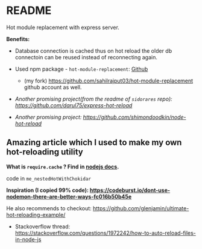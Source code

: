 # README

Hot module replacement with express server.

**Benefits:**
- Database connection is cached thus on hot reload the older db connectoin can be reused instead of reconnecting again.

- Used npm package - `hot-module-replacement`: [Github](https://github.com/sidorares/hot-module-replacement)
  - (my fork) https://github.com/sahilrajput03/hot-module-replacement github account as well.
- *Another promising project(from the readme of `sidorares` repo): https://github.com/darul75/express-hot-reload*
- *Another promising project: https://github.com/shimondoodkin/node-hot-reload*

## Amazing article which I used to make my own hot-reloading utility

**What is `require.cache` ? Find in [nodejs docs](https://nodejs.org/api/modules.html#requirecache).**

code in `me_nestedHotWithChokidar`

**Inspiration (I copied 99% code): https://codeburst.io/dont-use-nodemon-there-are-better-ways-fc016b50b45e**

He also recommends to checkout: https://github.com/glenjamin/ultimate-hot-reloading-example/

- Stackoverflow thread: https://stackoverflow.com/questions/1972242/how-to-auto-reload-files-in-node-js
